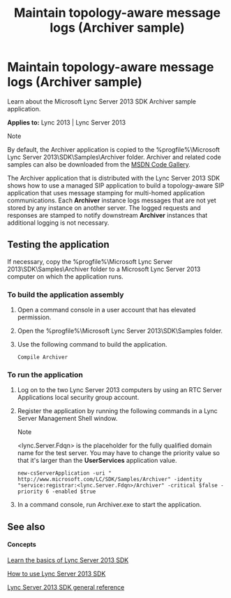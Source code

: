 ﻿---
title: Maintain topology-aware message logs (Archiver sample)
TOCTitle: Maintain topology-aware message logs (Archiver sample)
ms:assetid: 287720f8-95ce-4e67-b404-53ef2b82d0f3
ms:mtpsurl: https://msdn.microsoft.com/library/Dn439091(v=office.15)
ms:contentKeyID: 57096245
ms.date: 07/24/2014
mtps_version: v=office.15
---

# Maintain topology-aware message logs (Archiver sample)

Learn about the Microsoft Lync Server 2013 SDK Archiver sample application.


**Applies to:** Lync 2013 | Lync Server 2013


> [!NOTE]
> <P>By default, the Archiver application is copied to the %progfile%\Microsoft Lync Server 2013\SDK\Samples\Archiver folder. Archiver and related code samples can also be downloaded from the <A href="http://code.msdn.microsoft.com/lync-server-2013-maintain-11e5d354">MSDN Code Gallery</A>.</P>



The Archiver application that is distributed with the Lync Server 2013 SDK shows how to use a managed SIP application to build a topology-aware SIP application that uses message stamping for multi-homed application communications. Each **Archiver** instance logs messages that are not yet stored by any instance on another server. The logged requests and responses are stamped to notify downstream **Archiver** instances that additional logging is not necessary.

## Testing the application

If necessary, copy the %progfile%\\Microsoft Lync Server 2013\\SDK\\Samples\\Archiver folder to a Microsoft Lync Server 2013 computer on which the application runs.

### To build the application assembly

1.  Open a command console in a user account that has elevated permission.

2.  Open the %progfile%\\Microsoft Lync Server 2013\\SDK\\Samples folder.

3.  Use the following command to build the application.
    
        Compile Archiver

### To run the application

1.  Log on to the two Lync Server 2013 computers by using an RTC Server Applications local security group account.

2.  Register the application by running the following commands in a Lync Server Management Shell window.
    

    > [!NOTE]
    > <P>&lt;lync.Server.Fdqn&gt; is the placeholder for the fully qualified domain name for the test server. You may have to change the priority value so that it's larger than the <STRONG>UserServices</STRONG> application value.</P>

    
        new-csServerApplication -uri " http://www.microsoft.com/LC/SDK/Samples/Archiver" -identity "service:registrar:<lync.Server.Fdqn>/Archiver" -critical $false -priority 6 -enabled $true

3.  In a command console, run Archiver.exe to start the application.

## See also

#### Concepts

[Learn the basics of Lync Server 2013 SDK](learn-the-basics-of-lync-server-2013-sdk.md)

[How to use Lync Server 2013 SDK](how-to-use-lync-server-2013-sdk.md)

[Lync Server 2013 SDK general reference](lync-server-2013-sdk-general-reference.md)

